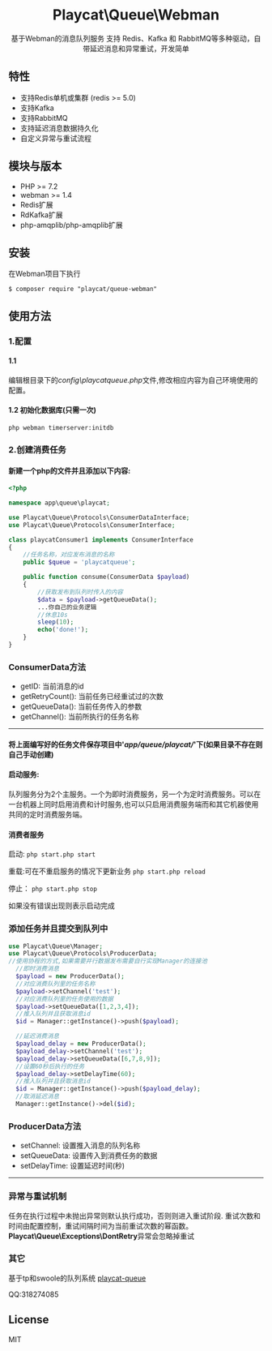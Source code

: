 
<h1 align="center">Playcat\Queue\Webman</h1>

<p align="center">基于Webman的消息队列服务
支持 Redis、Kafka 和 RabbitMQ等多种驱动，自带延迟消息和异常重试，开发简单</p>

## 特性

- 支持Redis单机或集群 (redis >= 5.0)
- 支持Kafka
- 支持RabbitMQ
- 支持延迟消息数据持久化
- 自定义异常与重试流程

## 模块与版本

- PHP >= 7.2
- webman >= 1.4
- Redis扩展
- RdKafka扩展
- php-amqplib/php-amqplib扩展

## 安装
在Webman项目下执行
```shell
$ composer require "playcat/queue-webman"
```

## 使用方法

### 1.配置

#### 1.1
编辑根目录下的*config\playcatqueue.php*文件,修改相应内容为自己环境使用的配置。

#### 1.2 初始化数据库(只需一次)

```
php webman timerserver:initdb
```

### 2.创建消费任务

#### 新建一个php的文件并且添加以下内容:

```php
<?php

namespace app\queue\playcat;

use Playcat\Queue\Protocols\ConsumerDataInterface;
use Playcat\Queue\Protocols\ConsumerInterface;

class playcatConsumer1 implements ConsumerInterface
{
    //任务名称，对应发布消息的名称
    public $queue = 'playcatqueue';

    public function consume(ConsumerData $payload)
    {
        //获取发布到队列时传入的内容
        $data = $payload->getQueueData();
        ...你自己的业务逻辑
        //休息10s
        sleep(10);
        echo('done!');
    }
}

```

### ConsumerData方法

- getID: 当前消息的id
- getRetryCount(): 当前任务已经重试过的次数
- getQueueData():  当前任务传入的参数
- getChannel(): 当前所执行的任务名称
- - -

#### 将上面编写好的任务文件保存项目中'*app/queue/playcat/*'下(如果目录不存在则自己手动创建)


#### 启动服务:
队列服务分为2个主服务。一个为即时消费服务，另一个为定时消费服务。可以在一台机器上同时启用消费和计时服务,也可以只启用消费服务端而和其它机器使用共同的定时消费服务端。

#### 消费者服务

启动:
`php start.php start`

重载:可在不重启服务的情况下更新业务
`php start.php reload`

停止：
`php start.php stop`

如果没有错误出现则表示启动完成

### 添加任务并且提交到队列中

```php
use Playcat\Queue\Manager;
use Playcat\Queue\Protocols\ProducerData;
//使用协程的方式,如果需要并行数据发布需要自行实现Manager的连接池
  //即时消费消息
  $payload = new ProducerData();
  //对应消费队列里的任务名称
  $payload->setChannel('test');
  //对应消费队列里的任务使用的数据
  $payload->setQueueData([1,2,3,4]);
  //推入队列并且获取消息id
  $id = Manager::getInstance()->push($payload);

  //延迟消费消息
  $payload_delay = new ProducerData();
  $payload_delay->setChannel('test');
  $payload_delay->setQueueData([6,7,8,9]);
  //设置60秒后执行的任务
  $payload_delay->setDelayTime(60);
  //推入队列并且获取消息id
  $id = Manager::getInstance()->push($payload_delay);
  //取消延迟消息
  Manager::getInstance()->del($id);

```

### ProducerData方法

- setChannel: 设置推入消息的队列名称
- setQueueData: 设置传入到消费任务的数据
- setDelayTime: 设置延迟时间(秒)
- - -

### 异常与重试机制

任务在执行过程中未抛出异常则默认执行成功，否则则进入重试阶段.
重试次数和时间由配置控制，重试间隔时间为当前重试次数的幂函数。
**Playcat\Queue\Exceptions\DontRetry**异常会忽略掉重试


### 其它

基于tp和swoole的队列系统
[playcat-queue ](https://github.com/nsnake/playcat-queue-tpswoole)

QQ:318274085

## License

MIT
